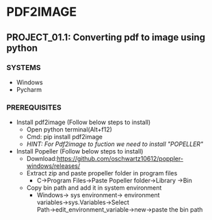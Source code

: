 # PDF2IMAGE
## PROJECT_01.1: Converting pdf to image using python

### SYSTEMS
* Windows
* Pycharm

### PREREQUISITES 
* Install pdf2image (Follow below steps to install)
  * Open python terminal(Alt+f12) 
  * Cmd: pip install pdf2image
  - *HINT: For Pdf2image to fuction we need to install "POPELLER"*
* Install Popeller (Follow below steps to install)
  * Download:https://github.com/oschwartz10612/poppler-windows/releases/
  * Extract zip  and paste propeller folder in program files
    * C→Program Files→Paste Popeller folder→Library →Bin
  * Copy bin path and add it in system environment
    * Windows→ sys environment→ environment variables→sys.Variables→Select Path→edit_environment_variable→new→paste the bin path
 

